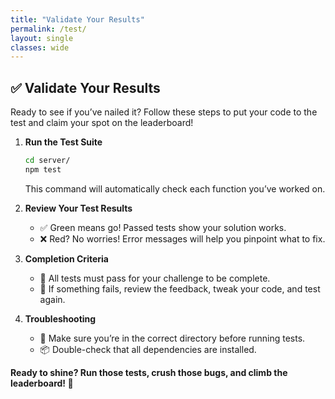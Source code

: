 ```yaml
---
title: "Validate Your Results"
permalink: /test/
layout: single
classes: wide
---
```


## ✅ Validate Your Results

Ready to see if you’ve nailed it? Follow these steps to put your code to the test and claim your spot on the leaderboard!

1. **Run the Test Suite**  
   ```bash
   cd server/
   npm test
   ```
   This command will automatically check each function you’ve worked on.

2. **Review Your Test Results**  
   - ✅ Green means go! Passed tests show your solution works.
   - ❌ Red? No worries! Error messages will help you pinpoint what to fix.

3. **Completion Criteria**  
   - 🏁 All tests must pass for your challenge to be complete.
   - 🔄 If something fails, review the feedback, tweak your code, and test again.

4. **Troubleshooting**  
   - 📂 Make sure you’re in the correct directory before running tests.
   - 📦 Double-check that all dependencies are installed.

**Ready to shine? Run those tests, crush those bugs, and climb the leaderboard! 🚀**
